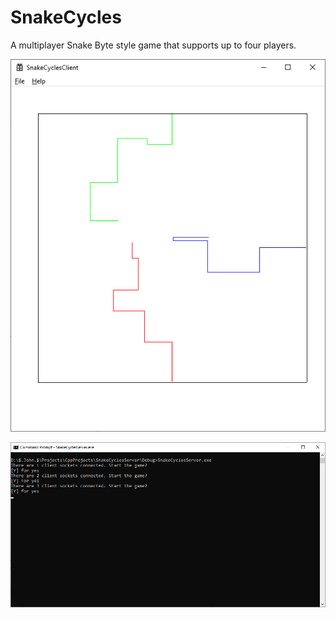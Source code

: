 # SnakeCycles
A multiplayer Snake Byte style game that supports up to four players.

![3 player screenshot](/Screenshots/3P.Screen.png)

![Picture of server](/Screenshots/Server.png)
